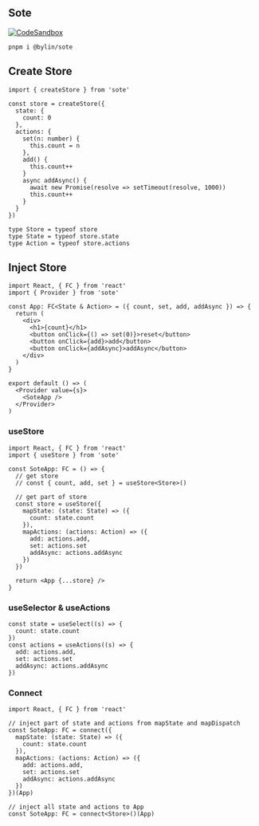 ## Sote

[![CodeSandbox](https://img.shields.io/badge/Codesandbox-040404?style=for-the-badge&logo=codesandbox&logoColor=DBDBDB)](https://codesandbox.io/embed/nifty-sun-kenq35?theme=light)

```shell
pnpm i @bylin/sote
```

## Create Store

```tsx
import { createStore } from 'sote'

const store = createStore({
  state: {
    count: 0
  },
  actions: {
    set(n: number) {
      this.count = n
    },
    add() {
      this.count++
    }
    async addAsync() {
      await new Promise(resolve => setTimeout(resolve, 1000))
      this.count++
    }
  }
})

type Store = typeof store
type State = typeof store.state
type Action = typeof store.actions
```

## Inject Store

```tsx
import React, { FC } from 'react'
import { Provider } from 'sote'

const App: FC<State & Action> = ({ count, set, add, addAsync }) => {
  return (
    <div>
      <h1>{count}</h1>
      <button onClick={() => set(0)}>reset</button>
      <button onClick={add}>add</button>
      <button onClick={addAsync}>addAsync</button>
    </div>
  )
}

export default () => (
  <Provider value={s}>
    <SoteApp />
  </Provider>
)
```

### useStore

```tsx
import React, { FC } from 'react'
import { useStore } from 'sote'

const SoteApp: FC = () => {
  // get store
  // const { count, add, set } = useStore<Store>()

  // get part of store
  const store = useStore({
    mapState: (state: State) => ({
      count: state.count
    }),
    mapActions: (actions: Action) => ({
      add: actions.add,
      set: actions.set
      addAsync: actions.addAsync
    })
  })

  return <App {...store} />
}
```

### useSelector & useActions

```tsx
const state = useSelect((s) => {
  count: state.count
})
const actions = useActions((s) => {
  add: actions.add,
  set: actions.set
  addAsync: actions.addAsync
})
```

### Connect

```tsx
import React, { FC } from 'react'

// inject part of state and actions from mapState and mapDispatch
const SoteApp: FC = connect({
  mapState: (state: State) => ({
    count: state.count
  }),
  mapActions: (actions: Action) => ({
    add: actions.add,
    set: actions.set
    addAsync: actions.addAsync
  })
})(App)

// inject all state and actions to App
const SoteApp: FC = connect<Store>()(App)
```
